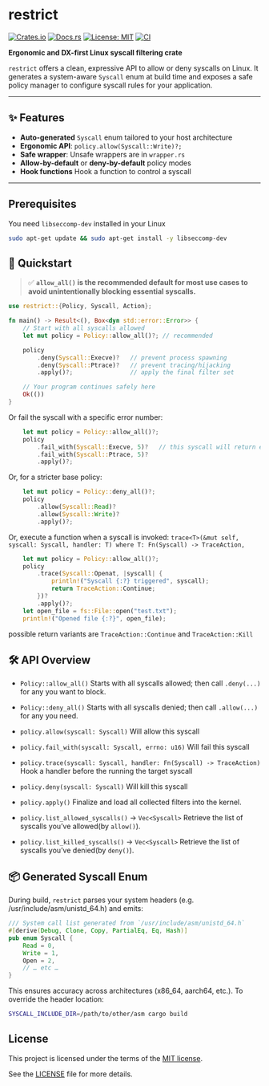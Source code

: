 # restrict

[![Crates.io](https://img.shields.io/crates/v/restrict.svg)](https://crates.io/crates/restrict)
[![Docs.rs](https://docs.rs/restrict/badge.svg)](https://docs.rs/restrict)
[![License: MIT](https://img.shields.io/badge/license-MIT-blue.svg)](LICENSE)
[![CI](https://github.com/x0rw/restrict/actions/workflows/rust.yml/badge.svg)](https://github.com/x0rw/restrict/actions/workflows/rust.yml)


**Ergonomic and DX-first Linux syscall filtering crate**

`restrict` offers a clean, expressive API to allow or deny syscalls on Linux. It generates a system-aware `Syscall` enum at build time and exposes a safe policy manager to configure syscall rules for your application.

---

## ✨ Features

- **Auto-generated** `Syscall` enum tailored to your host architecture  
- **Ergonomic API**: `policy.allow(Syscall::Write)?;`  
- **Safe wrapper**: Unsafe wrappers are in `wrapper.rs`
- **Allow-by-default** or **deny-by-default** policy modes  
- **Hook functions** Hook a function to control a syscall

---
## Prerequisites

You need `libseccomp-dev` installed in your Linux

```bash
sudo apt-get update && sudo apt-get install -y libseccomp-dev
```




## 🚀 Quickstart

> ✅ **`allow_all()` is the recommended default for most use cases to avoid unintentionally blocking essential syscalls.**

```rust
use restrict::{Policy, Syscall, Action};

fn main() -> Result<(), Box<dyn std::error::Error>> {
    // Start with all syscalls allowed
    let mut policy = Policy::allow_all()?; // recommended

    policy
        .deny(Syscall::Execve)?   // prevent process spawning
        .deny(Syscall::Ptrace)?   // prevent tracing/hijacking
        .apply()?;                // apply the final filter set

    // Your program continues safely here
    Ok(())
}
```
Or fail the syscall with a specific error number:
```rust
    let mut policy = Policy::allow_all()?;
    policy
        .fail_with(Syscall::Execve, 5)?   // this syscall will return errno 5
        .fail_with(Syscall::Ptrace, 5)? 
        .apply()?;             
```

Or, for a stricter base policy:

```rust
    let mut policy = Policy::deny_all()?;  
    policy
        .allow(Syscall::Read)?
        .allow(Syscall::Write)?
        .apply()?;  
```

Or, execute a function when a syscall is invoked:
`trace<T>(&mut self, syscall: Syscall, handler: T) where T: Fn(Syscall) -> TraceAction,`
```rust
    let mut policy = Policy::allow_all()?;
    policy
        .trace(Syscall::Openat, |syscall| {
            println!("Syscall {:?} triggered", syscall);
            return TraceAction::Continue;
        })?
        .apply()?;
    let open_file = fs::File::open("test.txt");
    println!("Opened file {:?}", open_file);
```
possible return variants are `TraceAction::Continue` and `TraceAction::Kill`

## 🛠️ API Overview

- `Policy::allow_all()`
Starts with all syscalls allowed; then call `.deny(...)` for any you want to block.

- `Policy::deny_all()`
Starts with all syscalls denied; then call `.allow(...)` for any you need.

- `policy.allow(syscall: Syscall)`
Will allow this syscall

- `policy.fail_with(syscall: Syscall, errno: u16)`
Will fail this syscall

- `policy.trace(syscall: Syscall, handler: Fn(Syscall) -> TraceAction)`
Hook a handler before the running the target syscall


- `policy.deny(syscall: Syscall)` 
Will kill this syscall

- `policy.apply()` 
Finalize and load all collected filters into the kernel.

- `policy.list_allowed_syscalls()` -> `Vec<Syscall>`
Retrieve the list of syscalls you’ve allowed(by `allow()`).

- `policy.list_killed_syscalls()` -> `Vec<Syscall>`
Retrieve the list of syscalls you’ve denied(by `deny()`).

## 📦 Generated Syscall Enum
During build, `restrict` parses your system headers (e.g. /usr/include/asm/unistd_64.h) and emits:
```rust
/// System call list generated from `/usr/include/asm/unistd_64.h`
#[derive(Debug, Clone, Copy, PartialEq, Eq, Hash)]
pub enum Syscall {
    Read = 0,
    Write = 1,
    Open = 2,
    // … etc …
}
```

This ensures accuracy across architectures (x86_64, aarch64, etc.).
To override the header location:

```sh
SYSCALL_INCLUDE_DIR=/path/to/other/asm cargo build
```

## License

This project is licensed under the terms of the [MIT license](LICENSE).

See the [LICENSE](LICENSE) file for more details.
